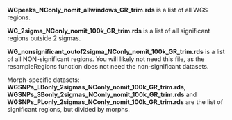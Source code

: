 **WGpeaks_NConly_nomit_allwindows_GR_trim.rds** is a list of all WGS regions.

**WG_2sigma_NConly_nomit_100k_GR_trim.rds** is a list of all significant regions outside 2 sigmas.

**WG_nonsignificant_outof2sigma_NConly_nomit_100k_GR_trim.rds** is a list of all NON-significant regions. You will likely not need this file,
as the resampleRegions function does not need the non-significant datasets.

Morph-specific datasets:
**WGSNPs_LBonly_2sigmas_NConly_nomit_100k_GR_trim.rds**, **WGSNPs_SBonly_2sigmas_NConly_nomit_100k_GR_trim.rds** and **WGSNPs_PLonly_2sigmas_NConly_nomit_100k_GR_trim.rds** are the list of significant regions, but divided by morphs.
